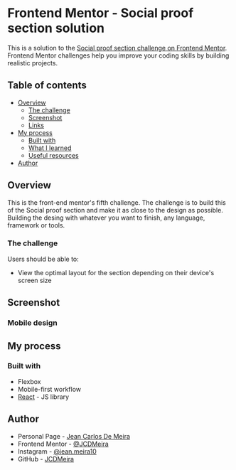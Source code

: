 # Frontend Mentor - Social proof section solution

This is a solution to the [Social proof section challenge on Frontend Mentor](https://www.frontendmentor.io/challenges/social-proof-section-6e0qTv_bA). Frontend Mentor challenges help you improve your coding skills by building realistic projects.

## Table of contents

- [Overview](#overview)
  - [The challenge](#the-challenge)
  - [Screenshot](#screenshot)
  - [Links](#links)
- [My process](#my-process)
  - [Built with](#built-with)
  - [What I learned](#what-i-learned)
  - [Useful resources](#useful-resources)
- [Author](#author)

## Overview

This is the front-end mentor's fifth challenge. The challenge is to build this of the Social proof section and make it as close to the design as possible. Building the desing with whatever you want to finish, any language, framework or tools.

### The challenge

Users should be able to:

- View the optimal layout for the section depending on their device's screen size

## Screenshot

### Mobile design

<!--
<p  align="center">
  <img width="300px" src="./presentation/mobile.png" align="center"></img>
</p>

### Tablets design

<p  align="center"><img width="420px"  src="./presentation/i-pad.png" align="center"></img></p>

### Desktop design

<p  align="center"><img width="720px" src="./presentation/desktop.png" align="center"></img></p>

### result of my work

<p  align="center"><img width="1080px" src="./presentation/design-x-myWork.gif" align="center"></img></p>

### Links

- Solution URL: [My solution for this challenge](https://www.frontendmentor.io/solutions/profile-card-with-reactjs-4Rvn40r0b)
- Live Site URL: [check the result ](https://jcdmeira-profile-card.netlify.app) -->

## My process

### Built with

- Flexbox
- Mobile-first workflow
- [React](https://reactjs.org/) - JS library
<!--

### What I learned

When we need to show only a part of an image, we should use overflow, but image with position defined as "absolute" does not suit "hidden" overflow well.
An alternative was to use position as "fixed"

```CSS
  #top {
  position: fixed;
  width: 978px;
  height: 978px;
  left: -750px;
  top: -600px;
}
#bottom {
  position: fixed;
  width: 978px;
  height: 978px;
  left: 150px;
  top: 294px;
  z-index: 1;
}

```

For the responsive design to be effective, it was necessary to use relative units based on the screen size, such as vw (viewport width) and vh (viewport height) which use the width and height of the viewport respectively. And for that I used the px conversion [calculator](https://it-news.pw/pxtovh/) for these measurements.

```CSS
  @media (min-width: 768px) {
  #top {
    position: fixed;
    width: 67.9166vw;
    height: 135.833vh;
    left: -20vw;
    top: -69.444vh;
  }

  #bottom {
    position: fixed;
    width: 67.9166vw;
    height: 135.833vh;
    left: 48vw;
    top: 52vh;
    z-index: 1;
  }
}

```

### Useful resources

- [react tutorial](https://pt-br.reactjs.org/tutorial/tutorial.html) - This helped me structure the components and build the proposed page.
- [my figma design](https://www.figma.com/file/PWaDMZ72cyiyXyOog48yHy/4---Profile-card-component---frontend-Mentor?node-id=0%3A1) - My figma design for help anyone who wants to build this challenge.
- [CSS units conversor - px to VH/VW/REM](https://it-news.pw/pxtovh/) - CSS units conversor .
- [CSS - overflow](https://www.w3schools.com/css/css_overflow.asp) - This is an article that helped me understand overflow properties. -->

## Author

- Personal Page - [Jean Carlos De Meira](https://jcdmeira.github.io)
- Frontend Mentor - [@JCDMeira](https://www.frontendmentor.io/profile/JCDMeira)
- Instagram - [@jean.meira10](https://www.instagram.com/jean.meira10/)
- GitHub - [JCDMeira](https://github.com/JCDMeira)
